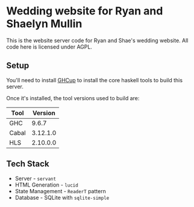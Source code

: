 # Wedding website for Ryan and Shaelyn Mullin

This is the website server code for Ryan and Shae's wedding website. All code here is licensed under AGPL.

## Setup

You'll need to install [GHCup](https://www.haskell.org/ghcup/) to install the core haskell tools to build this server.

Once it's installed, the tool versions used to build are:

| Tool  | Version  |
| ----- | -------- |
| GHC   | 9.6.7    |
| Cabal | 3.12.1.0 |
| HLS   | 2.10.0.0 |

## Tech Stack

* Server - `servant`
* HTML Generation - `lucid`
* State Management - `ReaderT` pattern
* Database - SQLite with `sqlite-simple`

